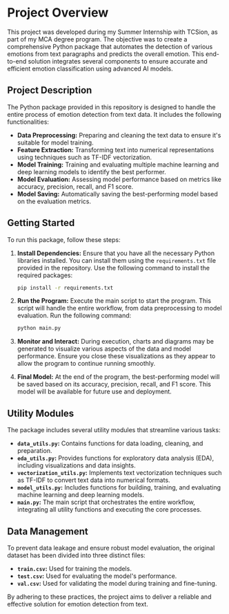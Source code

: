 # Project Overview

This project was developed during my Summer Internship with TCSion, as part of my MCA degree program. The objective was to create a comprehensive Python package that automates the detection of various emotions from text paragraphs and predicts the overall emotion. This end-to-end solution integrates several components to ensure accurate and efficient emotion classification using advanced AI models.

## Project Description

The Python package provided in this repository is designed to handle the entire process of emotion detection from text data. It includes the following functionalities:
- **Data Preprocessing:** Preparing and cleaning the text data to ensure it's suitable for model training.
- **Feature Extraction:** Transforming text into numerical representations using techniques such as TF-IDF vectorization.
- **Model Training:** Training and evaluating multiple machine learning and deep learning models to identify the best performer.
- **Model Evaluation:** Assessing model performance based on metrics like accuracy, precision, recall, and F1 score.
- **Model Saving:** Automatically saving the best-performing model based on the evaluation metrics.

## Getting Started

To run this package, follow these steps:

1. **Install Dependencies:**
   Ensure that you have all the necessary Python libraries installed. You can install them using the `requirements.txt` file provided in the repository. Use the following command to install the required packages:
   ```bash
   pip install -r requirements.txt
   ```

2. **Run the Program:**
   Execute the main script to start the program. This script will handle the entire workflow, from data preprocessing to model evaluation. Run the following command:
   ```bash
   python main.py
   ```

3. **Monitor and Interact:**
   During execution, charts and diagrams may be generated to visualize various aspects of the data and model performance. Ensure you close these visualizations as they appear to allow the program to continue running smoothly.

4. **Final Model:**
   At the end of the program, the best-performing model will be saved based on its accuracy, precision, recall, and F1 score. This model will be available for future use and deployment.

## Utility Modules

The package includes several utility modules that streamline various tasks:

- **`data_utils.py`:** Contains functions for data loading, cleaning, and preparation.
- **`eda_utils.py`:** Provides functions for exploratory data analysis (EDA), including visualizations and data insights.
- **`vectorization_utils.py`:** Implements text vectorization techniques such as TF-IDF to convert text data into numerical formats.
- **`model_utils.py`:** Includes functions for building, training, and evaluating machine learning and deep learning models.
- **`main.py`:** The main script that orchestrates the entire workflow, integrating all utility functions and executing the core processes.

## Data Management

To prevent data leakage and ensure robust model evaluation, the original dataset has been divided into three distinct files:
- **`train.csv`:** Used for training the models.
- **`test.csv`:** Used for evaluating the model's performance.
- **`val.csv`:** Used for validating the model during training and fine-tuning.

By adhering to these practices, the project aims to deliver a reliable and effective solution for emotion detection from text.
